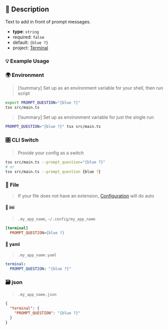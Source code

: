 ## 📜 Description

Text to add in front of prompt messages.

- **type**: `string`
- required: `false`
- default: `{blue ?}`
- project: [Terminal](/terminal)

### 💡 Example Usage

### 🌍 Environment

> [!summary] Set up as an environment variable for your shell, then run script
```bash
export PROMPT_QUESTION="{blue ?}"
tsx src/main.ts
```
> [!summary] Set up as environment variable for just the single run

```bash
PROMPT_QUESTION="{blue ?}" tsx src/main.ts
```
### 🎛️ CLI Switch

> Provide your config as a switch
```bash
tsx src/main.ts --prompt_question="{blue ?}"
# or
tsx src/main.ts --prompt_question {blue ?}
```
### 📁 File
>  If your file does not have an extension, [Configuration](/core/configuration) will do auto
#### 📘 ini

> `.my_app_name`, `~/.config/my_app_name`

```ini
[terminal]
  PROMPT_QUESTION={blue ?}
```
#### 📄 yaml

> `.my_app_name.yaml`

```yaml
terminal:
  PROMPT_QUESTION: "{blue ?}"
```
### 🗃️ json

> `.my_app_name.json`

```json
{
  "terminal": {
    "PROMPT_QUESTION": "{blue ?}"
  }
}
```

